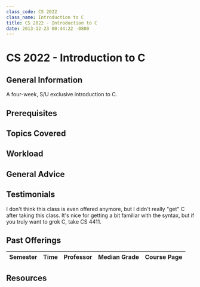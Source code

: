 ```yaml
---
class_code: CS 2022
class_name: Introduction to C
title: CS 2022 - Introduction to C
date: 2013-12-23 00:44:22 -0800
---
```

# CS 2022 - Introduction to C

## General Information
A four-week, S/U exclusive introduction to C.

## Prerequisites

## Topics Covered

## Workload

## General Advice

## Testimonials
I don't think this class is even offered anymore, but I didn't really "get" C after taking this class. It's nice for getting a bit familiar with the syntax, but if you truly want to grok C, take CS 4411.

## Past Offerings
| Semester | Time | Professor | Median Grade | Course Page |
| --- | --- | --- | --- | --- |

## Resources
